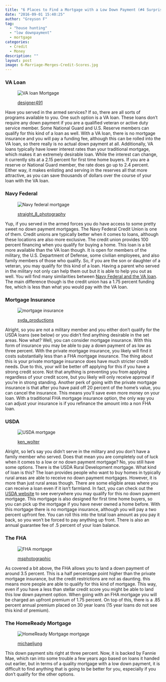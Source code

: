 ```yaml
---
title: "6 Places to Find a Mortgage with a Low Down Payment (#4 Surprised Us!)"
date: "2016-09-01 15:40:25"
author: "Greyson F"
tag:
  - "house hunting"
  - "low downpayment"
  - mortgage
categories:
  - Credit
  - Money
description: ""
layout: post
image: 6-Marriage-Merges-Credit-Scores.jpg
---
```


### VA Loan

<figure aria-describedby="caption-attachment-4087" class="wp-caption alignnone" id="attachment_4087" style="width: 700px">

![VA loan Mortgage](/posts/shutterstock_434746165.jpg)<figcaption class="wp-caption-text" id="caption-attachment-4087">[designer491](http://www.shutterstock.com/pic-434746165/stock-photo-paper-with-words-va-loan.html)</figcaption></figure>

Have you served in the armed services? If so, there are all sorts of programs available to you. One such option is a VA loan. These loans don’t require any down payment if you are a qualified veteran or active duty service member. Some National Guard and U.S. Reserve members can qualify for this kind of a loan as well. With a VA loan, there is no mortgage insurance and you will pay a funding fee, although this can be rolled into the VA loan, so there really is no actual down payment at all. Additionally, VA loans typically have lower interest rates than your traditional mortgage, which makes it an extremely desirable loan. While the interest can change, it currently sits at a 2.15 percent for first time home buyers. If you are a reserve or National Guard member, the rate does go up to 2.4 percent. Either way, it makes enlisting and serving in the reserves all that more attractive, as you can save thousands of dollars over the course of your loan with the VA loan.

### Navy Federal

<figure aria-describedby="caption-attachment-4089" class="wp-caption alignnone" id="attachment_4089" style="width: 700px">

![Navy federal mortgage](/posts/shutterstock_267986684.jpg)<figcaption class="wp-caption-text" id="caption-attachment-4089">[straight_8_photography](http://www.shutterstock.com/pic-267986684/stock-photo-veteran-soldier-money-for-college-payday-loan-military-funding-portrait-of-smiling-female-navy-sailor-holding-money-against-white-background.html)</figcaption></figure>

Yup, if you served in the armed forces you do have access to some pretty sweet no down payment mortgages. The Navy Federal Credit Union is one of them. Credit unions are typically better when it comes to loans, although these locations are also more exclusive. The credit union provides 100 percent financing when you qualify for buying a home. This loan is a bit more available than the VA loan though. It is open for members of the military, the U.S. Department of Defense, some civilian employees, and also family members of those who qualify. So, if you are the son or daughter of a veteran, you may qualify for this kind of a loan. Having a parent who served in the military not only can help them out but it is able to help you out as well. You will find many similarities between [Navy Federal and the VA loan](http://www.realtor.com/advice/finance/buy-a-home-with-a-low-or-zero-down-payment/). The main difference though is the credit union has a 1.75 percent funding fee, which is less than what you would pay with the VA loan.

### Mortgage Insurance

<figure aria-describedby="caption-attachment-4091" class="wp-caption alignnone" id="attachment_4091" style="width: 700px">

![mortgage insurance](/posts/shutterstock_233493190.jpg)<figcaption class="wp-caption-text" id="caption-attachment-4091">[syda_productions](http://www.shutterstock.com/pic-233493190/stock-photo-home-design-and-architecture-concept-couple-looking-at-blueprint-and-model-of-their-new-house-at-office.html)</figcaption></figure>

Alright, so you are not a military member and you either don’t qualify for the USDA loans (see below) or you didn’t find anything desirable in the set areas. Now what? Well, you can consider mortgage insurance. With this form of insurance you may be able to pay a down payment of as low as three percent. With the private mortgage insurance, you likely will find it costs substantially less than a FHA mortgage insurance. The thing about this is your private mortgage insurance does have much stricter credit needs. Due to this, your will be better off applying for this if you have a strong credit score. Not that anything is preventing you from applying regardless of your credit score, but you likely will only receive approval if you’re in strong standing. Another perk of going with the private mortgage insurance is that after you have paid off 20 percent of the home’s value, you can cancel the insurance. This means you’ll save even more money on your loan. With a traditional FHA mortgage insurance option, the only way you can adjust your insurance is if you refinance the amount into a non FHA loan.

### USDA

<figure aria-describedby="caption-attachment-4090" class="wp-caption alignnone" id="attachment_4090" style="width: 700px">

![USDA mortgage](/posts/shutterstock_364086071-1.jpg)<figcaption class="wp-caption-text" id="caption-attachment-4090">[ken_wolter](http://www.shutterstock.com/pic-364086071/stock-photo-valencia-causa-january-17-2016-usda-choice-emblem-and-logo-as-rated-by-the-united-states-department-of-agriculture.html)</figcaption></figure>

Alright, so let’s say you didn’t serve in the military and you don’t have a family member who served. Does that mean you are completely out of luck when it comes to a low or no down payment mortgage? No, you still have some options. There is the USDA Rural Development mortgage. What kind of loan is this? The loan provides people who want to buy homes in typically rural areas are able to receive no down payment mortgages. However, it is more than just rural areas though. There are some eligible areas where you can receive a loan even if it isn’t farmland. In fact, you can check out the [USDA website](http://eligibility.sc.egov.usda.gov/eligibility/welcomeAction.do?pageAction=sfp&NavKey=property@11) to see everywhere you may qualify for this no down payment mortgage. This mortgage is also designed for first time home buyers, so you can pick up the mortgage if you have never owned a home before. With this mortgage there is no mortgage insurance, although you will pay a two percent upfront fee. You can roll this into the total loan amount as you pay it back, so you won’t be forced to pay anything up front. There is also an annual guarantee fee of .5 percent of your loan balance.

### The FHA

<figure aria-describedby="caption-attachment-4092" class="wp-caption alignnone" id="attachment_4092" style="width: 700px">

![FHA mortgage](/posts/shutterstock_25708000.jpg)<figcaption class="wp-caption-text" id="caption-attachment-4092">[msphotographic](http://www.shutterstock.com/pic-25708000/stock-photo-a-loan-contract-settled-for-pennies-on-the-dollar.html)</figcaption></figure>

As covered a bit above, the FHA allows you to land a down payment of around 3.5 percent. This is a half percentage point higher than the private mortgage insurance, but the credit restrictions are not as daunting. this means more people are able to qualify for this kind of mortgage. This way, even if you have a less than stellar credit score you might be able to land this low down payment option. When going with an FHA mortgage you will be charged an upfront premium of 1.75 percent. On top of this, there is a .85 percent annual premium placed on 30 year loans (15 year loans do not see this kind of premium).

### The HomeReady Mortgage

<figure aria-describedby="caption-attachment-4093" class="wp-caption alignnone" id="attachment_4093" style="width: 700px">

![HomeReady Mortgage mortgage](/posts/shutterstock_319421696.jpg)<figcaption class="wp-caption-text" id="caption-attachment-4093">[michaeljung](http://www.shutterstock.com/pic-319421696/stock-photo-portrait-of-happy-couple-sitting-in-new-house.html)</figcaption></figure>

This down payment sits right at three percent. Now, it is backed by Fannie Mae, which ran into some trouble a few years ago based on loans it handed out earlier, but in terms of a quality mortgage with a low down payment, it is difficult to find anything that is going to be better for you, especially if you don’t qualify for the other options.
